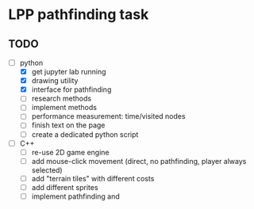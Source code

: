 # LPP pathfinding task

## TODO

- [ ] python
    - [x] get jupyter lab running
    - [x] drawing utility
    - [x] interface for pathfinding
    - [ ] research methods
    - [ ] implement methods
    - [ ] performance measurement: time/visited nodes
    - [ ] finish text on the page
    - [ ] create a dedicated python script
- [ ] C++
    - [ ] re-use 2D game engine
    - [ ] add mouse-click movement (direct, no pathfinding, player always selected)
    - [ ] add "terrain tiles" with different costs
    - [ ] add different sprites
    - [ ] implement pathfinding and 
